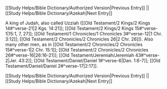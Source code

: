 [[Study Helps/Bible Dictionary/Authorized Version|Previous Entry]]  ||  [[Study Helps/Bible Dictionary/Azekah|Next Entry]]

 A king of Judah, also called Uzziah ([[Old Testament/2 Kings/2 Kings 14#^verse-21|2 Kgs. 14:21]]; [[Old Testament/2 Kings/2 Kings 15#^verse-1|15:1, 7, 27]]; [[Old Testament/1 Chronicles/1 Chronicles 3#^verse-12|1 Chr. 3:12]]; [[Old Testament/2 Chronicles/2 Chronicles 26|2 Chr. 26]]). Also many other men, as in [[Old Testament/2 Chronicles/2 Chronicles 15#^verse-1|2 Chr. 15:1]]; [[Old Testament/2 Chronicles/2 Chronicles 26#^verse-16|26:16-21]]; [[Old Testament/Jeremiah/Jeremiah 43#^verse-2|Jer. 43:2]]; [[Old Testament/Daniel/Daniel 1#^verse-6|Dan. 1:6-7]]; [[Old Testament/Daniel/Daniel 2#^verse-17|2:17]].

[[Study Helps/Bible Dictionary/Authorized Version|Previous Entry]]  ||  [[Study Helps/Bible Dictionary/Azekah|Next Entry]]